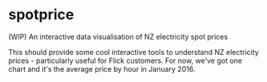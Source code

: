 # spotprice
(WIP) An interactive data visualisation of NZ electricity spot prices

This should provide some cool interactive tools to understand NZ electricity prices - particularly useful for Flick 
customers. For now, we've got one chart and it's the average price by hour in January 2016.

